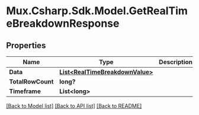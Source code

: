 # Mux.Csharp.Sdk.Model.GetRealTimeBreakdownResponse

## Properties

Name | Type | Description | Notes
------------ | ------------- | ------------- | -------------
**Data** | [**List&lt;RealTimeBreakdownValue&gt;**](RealTimeBreakdownValue.md) |  | [optional] 
**TotalRowCount** | **long?** |  | [optional] 
**Timeframe** | **List&lt;long&gt;** |  | [optional] 

[[Back to Model list]](../README.md#documentation-for-models) [[Back to API list]](../README.md#documentation-for-api-endpoints) [[Back to README]](../README.md)

